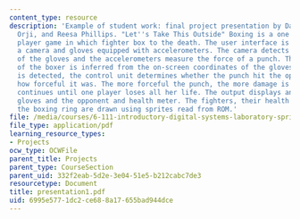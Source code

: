 ```yaml
---
content_type: resource
description: 'Example of student work: final project presentation by David Blau, Uzoma
  Orji, and Reesa Phillips. "Let''s Take This Outside" Boxing is a one player or two
  player game in which fighter box to the death. The user interface is comprised of
  a camera and gloves equipped with accelerometers. The camera detects the position
  of the gloves and the accelerometers measure the force of a punch. The position
  of the boxer is inferred from the on-screen coordinates of the gloves. When a punch
  is detected, the control unit determines whether the punch hit the opponent and
  how forceful it was. The more forceful the punch, the more damage is done. The game
  continues until one player loses all her life. The output displays an image of the
  gloves and the opponent and health meter. The fighters, their health meters, and
  the boxing ring are drawn using sprites read from ROM.'
file: /media/courses/6-111-introductory-digital-systems-laboratory-spring-2006/6995e5771dc2ce688a17655bad944dce_presentation1.pdf
file_type: application/pdf
learning_resource_types:
- Projects
ocw_type: OCWFile
parent_title: Projects
parent_type: CourseSection
parent_uid: 332f2eab-5d2e-3e04-51e5-b212cabc7de3
resourcetype: Document
title: presentation1.pdf
uid: 6995e577-1dc2-ce68-8a17-655bad944dce
---
```

